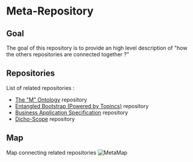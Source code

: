 Meta-Repository
==
Goal
-
The goal of this repository is to provide an high level description of 
"how the others repositories are connected together ?"

Repositories
-
List of related repositories :   
* <a href="https://github.com/iPlumb3r/The_M_Ontology">The "M" Ontology</a> repository   
* <a href="https://github.com/iPlumb3r/EntangledBootstrap_Topincs">Entangled Bootstrap (Powered by Topincs)</a> repository   
* <a href="https://github.com/iPlumb3r/BizApp-Spec-Methodo">Business Application Specification</a> repository   
* <a href="https://github.com/iPlumb3r/Dicho-Scope">Dicho-Scope</a> repository   

Map
-
Map connecting related repositories
![MetaMap](https://github.com/iPlumb3r/Meta/blob/master/Images/MetaMap.png)
